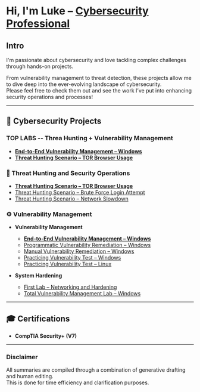 # Hi, I'm Luke – [Cybersecurity Professional](https://www.linkedin.com/in/lukeaclayton/)

## Intro
I'm passionate about cybersecurity and love tackling complex challenges through hands-on projects.  

From vulnerability management to threat detection, these projects allow me to dive deep into the ever-evolving landscape of cybersecurity.  
Please feel free to check them out and see the work I’ve put into enhancing security operations and processes!

---

## 🧠 Cybersecurity Projects

### TOP LABS -- Threa Hunting + Vulnerability Management
- **[End-to-End Vulnerability Management – Windows](https://github.com/lclayton242/Vulnerability-Management)**
- **[Threat Hunting Scenario – TOR Browser Usage](https://github.com/lclayton242/Threat-Hunting-Report-Unauthorized-TOR-Usage)**

### 🚨 Threat Hunting and Security Operations
- **[Threat Hunting Scenario – TOR Browser Usage](https://github.com/lclayton242/Threat-Hunting-Report-Unauthorized-TOR-Usage)**
- [Threat Hunting Scenario – Brute Force Login Attempt](https://github.com/lclayton242/Threat-Hunt-Scenario---Accidental-Exposure-to-Internet/tree/main)
- [Threat Hunting Scenario – Network Slowdown](https://github.com/lclayton242/Threat-Hunt-Scenario---Network-Slowdown)

### ⚙️ Vulnerability Management
  - **Vulnerability Management**
    - **[End-to-End Vulnerability Management – Windows](https://github.com/lclayton242/Vulnerability-Management)**
    - [Programmatic Vulnerability Remediation – Windows](https://github.com/lclayton242/Vulnerability-Remediation-)
    - [Manual Vulnerability Remediation – Windows](https://github.com/lclayton242/Vulnerability-Remediation-)
    - [Practicing Vulnerability Test – Windows](https://github.com/lclayton242/Vulnerability-Testing-Lab)
    - [Practicing Vulnerability Test – Linux](https://github.com/lclayton242/Vulnerability-Test-Linux)

  - **System Hardening**
    - [First Lab – Networking and Hardening](https://github.com/lclayton242/Securityplus-homelab)
    - [Total Vulnerability Management Lab – Windows](https://github.com/lclayton242/Vulnerability-Management)

---

## 🎓 Certifications
- **CompTIA Security+ (V7)**

---

### Disclaimer
All summaries are compiled through a combination of generative drafting and human editing.  
This is done for time efficiency and clarification purposes.

